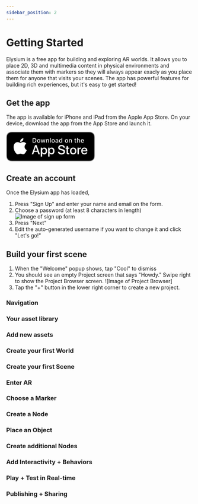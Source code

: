 ```yaml
---
sidebar_position: 2
---
```


# Getting Started

Elysium is a free app for building and exploring AR worlds. It allows you to place 2D, 3D and multimedia content in physical environments and associate them with markers so they will always appear exacly as you place them for anyone that visits your scenes. The app has powerful features for building rich experiences, but it's easy to get started!

## Get the app

The app is available for iPhone and iPad from the Apple App Store. On your device, download the app from the App Store and launch it.

[![App Store Button](../../static/img/app-store-button.svg)](https://apps.apple.com/app/id1594239469)

## Create an account

Once the Elysium app has loaded, 
1. Press "Sign Up" and enter your name and email on the form. 
2. Choose a password (at least 8 characters in length)
   ![Image of sign up form]()
3. Press "Next"
4. Edit the auto-generated username if you want to change it and click "Let's go!"

## Build your first scene
1. When the "Welcome" popup shows, tap "Cool" to dismiss
2. You should see an empty Project screen that says "Howdy." Swipe right to show the Project Browser screen.
   ![Image of Project Browser]
3. Tap the "+" button in the lower right corner to create a new project.


### Navigation

### Your asset library

### Add new assets

### Create your first World

### Create your first Scene

### Enter AR

### Choose a Marker

### Create a Node

### Place an Object

### Create additional Nodes

### Add Interactivity + Behaviors

### Play + Test in Real-time

### Publishing + Sharing